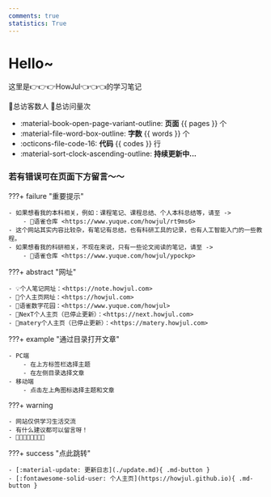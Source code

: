 ```yaml
---
comments: true
statistics: True
---
```


# Hello~

这里是👉👉👉HowJul👈👈👈的学习笔记

<span id="busuanzi_container_site_uv">🐳总访客数<span id="busuanzi_value_site_uv"></span>人</font></span>
<span id="busuanzi_container_site_pv"> 🦋总访问量<span id="busuanzi_value_site_pv"></span>次</font></span>
<br/>

<div class="grid cards" markdown>

- :material-book-open-page-variant-outline: __页面__ {{ pages }} 个
- :material-file-word-box-outline: __字数__ {{ words }} 个
- :octicons-file-code-16: __代码__ {{ codes }} 行
- :material-sort-clock-ascending-outline: **持续更新中...** 

</div>

### 若有错误可在页面下方留言～～

???+ failure "重要提示"

    - 如果想看我的本科相关，例如：课程笔记、课程总结、个人本科总结等，请至 ->
        - 🐤语雀仓库 <https://www.yuque.com/howjul/rt9ms6>
    - 这个网站其实内容比较杂，有笔记有总结，也有科研工具的记录，也有人工智能入门的一些教程。
    - 如果想看我的科研相关，不现在来说，只有一些论文阅读的笔记，请至 ->
        - 🐤语雀仓库 <https://www.yuque.com/howjul/ypockp>

???+ abstract "网址"
    
    - 💡个人笔记网址：<https://note.howjul.com>
    - 🏡个人主页网址：<https://howjul.com>
    - 🐤语雀数字花园：<https://www.yuque.com/howjul>
    - 🌸NexT个人主页（已停止更新）：<https://next.howjul.com>
    - 🌱matery个人主页（已停止更新）：<https://matery.howjul.com>

???+ example "通过目录打开文章"

    - PC端 
        - 在上方标签栏选择主题 
        - 在左侧目录选择文章
    - 移动端 
        - 点击左上角图标选择主题和文章

???+ warning 

    - 网站仅供学习生活交流
    - 有什么建议都可以留言呀！
    - 🚀🚀🚀🚀🚀🚀🚀🚀

???+ success "点此跳转"

    - [:material-update: 更新日志](./update.md){ .md-button }
    - [:fontawesome-solid-user: 个人主页](https://howjul.github.io){ .md-button }

